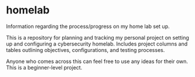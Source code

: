 # homelab
Information regarding the process/progress on my home lab set up.

This is a repository for planning and tracking my personal project on setting up and configuring a cybersecurity homelab. 
Includes project columns and tables outlining objectives, configurations, and testing processes.

Anyone who comes across this can feel free to use any ideas for their own. This is a beginner-level project.
